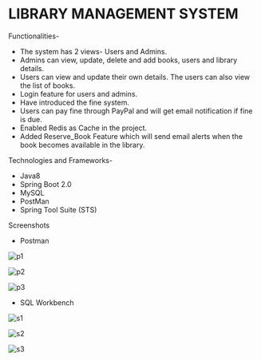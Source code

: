 # LIBRARY MANAGEMENT SYSTEM 

Functionalities- 

* The system has 2 views- Users and Admins. 
* Admins can view, update, delete and add books, users and library details. 
* Users can view and update their own details. The users can also view the list of books. 
* Login feature for users and admins.
* Have introduced the fine system. 
* Users can pay fine through PayPal and will get email notification if fine is due.
* Enabled Redis as Cache in the project. 
* Added Reserve_Book Feature which will send email alerts when the book becomes available in the library. 

Technologies and Frameworks-

* Java8
* Spring Boot 2.0 
* MySQL
* PostMan 
* Spring Tool Suite (STS)

Screenshots 

* Postman 

![p1](https://user-images.githubusercontent.com/123118633/215258486-3dafc623-462c-4ee4-99f7-4b27f0350d0d.png)

![p2](https://user-images.githubusercontent.com/123118633/215258491-394727ad-15b5-45eb-a6a3-f36d5ca961f1.png)

![p3](https://user-images.githubusercontent.com/123118633/215258492-f58cb571-48cc-4231-9faf-c25ebcae6be0.png)

* SQL Workbench 

![s1](https://user-images.githubusercontent.com/123118633/215258502-c671c34e-7802-44cd-b4d3-902460b0da05.png)

![s2](https://user-images.githubusercontent.com/123118633/215258507-c14cae13-cf12-45d8-bb87-8c97a34f98bc.png)

![s3](https://user-images.githubusercontent.com/123118633/215258514-b1b8c72a-d503-4003-9406-70c6c04b2bb6.png)

